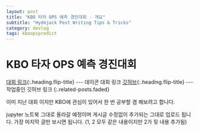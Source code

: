 ```yaml
---
layout: post
title: "KBO 타자 OPS 예측 경진대회 - 개요"
subtitle: "Hydejack Post Writing Tips & Tricks"
category: devlog
tags: kboopspredict
---
```


# KBO 타자 OPS 예측 경진대회

[대회 링크]{:.heading.flip-title} --- 데이콘 대회 링크 
[깃허브]{:.heading.flip-title} --- 작업중인 깃허브 링크 
{:.related-posts.faded}


이미 지난 대회 이지만 KBO에 관심이 있어서 한 번 공부할 겸 해보려고 합니다.

jupyter 노트북 그대로 올라갈 예정이며 게시글 수정없이 추가되는 그대로 업로드 됩니다. 가장 마지막 글만 보시면 됩니다.
(1, 2 모두 같은 내용이지만 2가 뒷 내용 추가됨)

[대회 링크]: https://dacon.io/competitions/official/62540/overview/description
[깃허브]: https://github.com/dlsdud9098/kbo\_ops\_predict